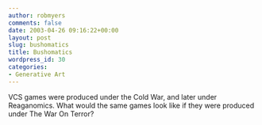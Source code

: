 ```yaml
---
author: robmyers
comments: false
date: 2003-04-26 09:16:22+00:00
layout: post
slug: bushomatics
title: Bushomatics
wordpress_id: 30
categories:
- Generative Art
---
```


VCS games were produced under the Cold War, and later under Reaganomics. What would the same games look like if they were produced under The War On Terror?

  


